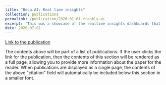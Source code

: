 ```yaml
---
title: "Beca.AI: Real time insights"
collection: publications
permalink: /publication/2020-01-01-frankly-ai
excerpt: 'This was a showcase of the realtime insights dashboards that were built as part of the frankly.ai project'
date: 2020-07-01
---
```


[Link to the publication](http://pirunthan-bot.github.io/files/202007-Frankly-Dashboard.pdf)

The contents above will be part of a list of publications. If the user clicks the link for the publication, then the contents of this section will be rendered as a full page, allowing you to provide more information about the paper for the reader. When publications are displayed as a single page, the contents of the above "citation" field will automatically be included below this section in a smaller font.
